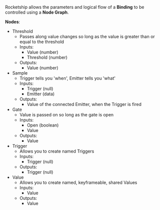 Rocketship allows the parameters and logical flow of a **Binding** to be controlled using a **Node Graph**.

**Nodes**:
- Threshold
	- Passes along value changes so long as the value is greater than or equal to the threshold
	- Inputs:
		- Value (number)
		- Threshold (number)
	- Outputs:
		- Value (number)
- Sample
	- Trigger tells you 'when', Emitter tells you 'what'
	- Inputs:
		- Trigger (null)
		- Emitter (data)
	- Outputs:
		- Value of the connected Emitter, when the Trigger is fired
- Gate
	- Value is passed on so long as the gate is open
	- Inputs:
		- Open (boolean)
		- Value
	- Outputs:
		- Value
- Trigger
	- Allows you to create named Triggers
	- Inputs:
		- Trigger (null)
	- Outputs:
		- Trigger (null)
- Value
	- Allows you to create named, keyframeable, shared Values
	- Inputs:
		- Value
	- Outputs:
		- Value
